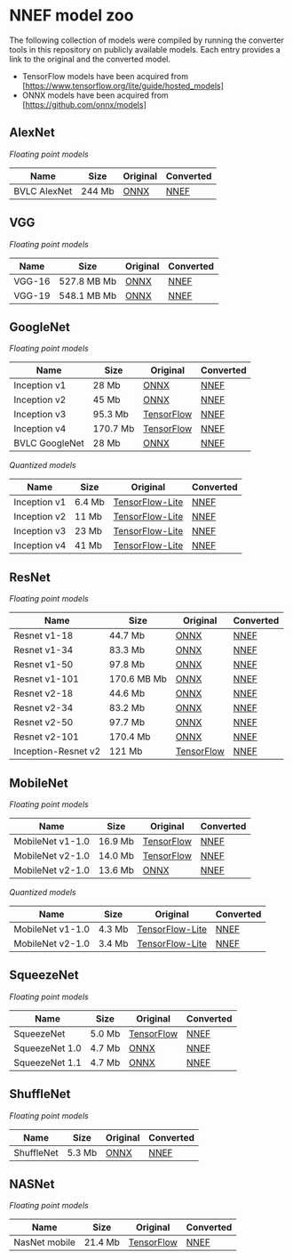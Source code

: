 NNEF model zoo
==============

The following collection of models were compiled by running the converter tools in this repository on publicly available models. Each entry provides a link to the original and the converted model.

* TensorFlow models have been acquired from [https://www.tensorflow.org/lite/guide/hosted_models]
* ONNX models have been acquired from [https://github.com/onnx/models]


AlexNet
-------

_Floating point models_

Name | Size | Original | Converted
--- | --- | --- | ---
BVLC AlexNet | 244 Mb | [ONNX](https://s3.amazonaws.com/download.onnx/models/opset_9/bvlc_alexnet.tar.gz) | [NNEF](https://sfo2.digitaloceanspaces.com/nnef-public/bvlc_alexnet.onnx.nnef.tgz)


VGG
---

_Floating point models_

Name | Size | Original | Converted
--- | --- | --- | ---
VGG-16 | 527.8 MB Mb | [ONNX](https://s3.amazonaws.com/onnx-model-zoo/vgg/vgg16/vgg16.onnx) | [NNEF](https://sfo2.digitaloceanspaces.com/nnef-public/vgg16.onnx.nnef.tgz)
VGG-19 | 548.1 MB Mb | [ONNX](https://s3.amazonaws.com/onnx-model-zoo/vgg/vgg19/vgg19.onnx) | [NNEF](https://sfo2.digitaloceanspaces.com/nnef-public/vgg19.onnx.nnef.tgz)


GoogleNet
---------

_Floating point models_

Name | Size | Original | Converted
--- | --- | --- | ---
Inception v1 | 28 Mb | [ONNX](https://s3.amazonaws.com/download.onnx/models/opset_9/inception_v1.tar.gz) | [NNEF](https://sfo2.digitaloceanspaces.com/nnef-public/inception_v1.onnx.nnef.tgz)
Inception v2 | 45 Mb | [ONNX](https://s3.amazonaws.com/download.onnx/models/opset_9/inception_v2.tar.gz) | [NNEF](https://sfo2.digitaloceanspaces.com/nnef-public/inception_v2.onnx.nnef.tgz)
Inception v3 | 95.3 Mb | [TensorFlow](https://storage.googleapis.com/download.tensorflow.org/models/tflite/model_zoo/upload_20180427/inception_v3_2018_04_27.tgz) | [NNEF](https://sfo2.digitaloceanspaces.com/nnef-public/inception_v3.tfpb.nnef.tgz)
Inception v4 | 170.7 Mb | [TensorFlow](https://storage.googleapis.com/download.tensorflow.org/models/tflite/model_zoo/upload_20180427/inception_v4_2018_04_27.tgz) | [NNEF](https://sfo2.digitaloceanspaces.com/nnef-public/inception_v4.tfpb.nnef.tgz)
BVLC GoogleNet | 28 Mb | [ONNX](https://s3.amazonaws.com/download.onnx/models/opset_9/bvlc_googlenet.tar.gz) | [NNEF](https://sfo2.digitaloceanspaces.com/nnef-public/bvlc_googlenet.onnx.nnef.tgz)


_Quantized models_

Name | Size | Original | Converted
--- | --- | --- | ---
Inception v1 | 6.4 Mb | [TensorFlow-Lite](http://download.tensorflow.org/models/inception_v1_224_quant_20181026.tgz) | [NNEF](https://sfo2.digitaloceanspaces.com/nnef-public/inception_v1_quant.tflite.nnef.tgz)
Inception v2 | 11 Mb | [TensorFlow-Lite](http://download.tensorflow.org/models/inception_v2_224_quant_20181026.tgz) | [NNEF](https://sfo2.digitaloceanspaces.com/nnef-public/inception_v2_quant.tflite.nnef.tgz)
Inception v3 | 23 Mb | [TensorFlow-Lite](http://download.tensorflow.org/models/tflite_11_05_08/inception_v3_quant.tgz) | [NNEF](https://sfo2.digitaloceanspaces.com/nnef-public/inception_v3_quant.tflite.nnef.tgz)
Inception v4 | 41 Mb | [TensorFlow-Lite](http://download.tensorflow.org/models/inception_v4_299_quant_20181026.tgz) | [NNEF](https://sfo2.digitaloceanspaces.com/nnef-public/inception_v4_quant.tflite.nnef.tgz)


ResNet
------

_Floating point models_

Name | Size | Original | Converted
--- | --- | --- | ---
Resnet v1-18 | 44.7 Mb | [ONNX](https://s3.amazonaws.com/onnx-model-zoo/resnet/resnet18v1/resnet18v1.onnx) | [NNEF](https://sfo2.digitaloceanspaces.com/nnef-public/resnet_v1_18.onnx.nnef.tgz)
Resnet v1-34 | 83.3 Mb | [ONNX](https://s3.amazonaws.com/onnx-model-zoo/resnet/resnet34v1/resnet34v1.onnx) | [NNEF](https://sfo2.digitaloceanspaces.com/nnef-public/resnet_v1_34.onnx.nnef.tgz)
Resnet v1-50 | 97.8 Mb | [ONNX](https://s3.amazonaws.com/onnx-model-zoo/resnet/resnet50v1/resnet50v1.onnx) | [NNEF](https://sfo2.digitaloceanspaces.com/nnef-public/resnet_v1_50.onnx.nnef.tgz)
Resnet v1-101 | 170.6 MB Mb | [ONNX](https://s3.amazonaws.com/onnx-model-zoo/resnet/resnet101v1/resnet101v1.onnx) | [NNEF](https://sfo2.digitaloceanspaces.com/nnef-public/resnet_v1_101.onnx.nnef.tgz)
Resnet v2-18 | 44.6 Mb | [ONNX](https://s3.amazonaws.com/onnx-model-zoo/resnet/resnet18v2/resnet18v2.onnx) | [NNEF](https://sfo2.digitaloceanspaces.com/nnef-public/resnet_v2_18.onnx.nnef.tgz)
Resnet v2-34 | 83.2 Mb | [ONNX](https://s3.amazonaws.com/onnx-model-zoo/resnet/resnet34v2/resnet34v2.onnx) | [NNEF](https://sfo2.digitaloceanspaces.com/nnef-public/resnet_v2_34.onnx.nnef.tgz)
Resnet v2-50 | 97.7 Mb | [ONNX](https://s3.amazonaws.com/onnx-model-zoo/resnet/resnet50v2/resnet50v2.onnx) | [NNEF](https://sfo2.digitaloceanspaces.com/nnef-public/resnet_v2_50.onnx.nnef.tgz)
Resnet v2-101 | 170.4 Mb | [ONNX](https://s3.amazonaws.com/onnx-model-zoo/resnet/resnet101v2/resnet101v2.onnx) | [NNEF](https://sfo2.digitaloceanspaces.com/nnef-public/resnet_v2_101.onnx.nnef.tgz)
Inception-Resnet v2 | 121 Mb | [TensorFlow](https://storage.googleapis.com/download.tensorflow.org/models/tflite/model_zoo/upload_20180427/inception_resnet_v2_2018_04_27.tgz) | [NNEF](https://sfo2.digitaloceanspaces.com/nnef-public/inception_resnet_v2.tfpb.nnef.tgz)


MobileNet
---------

_Floating point models_

Name | Size | Original | Converted
--- | --- | --- | ---
MobileNet v1-1.0 | 16.9 Mb | [TensorFlow](http://download.tensorflow.org/models/mobilenet_v1_2018_02_22/mobilenet_v1_1.0_224.tgz) | [NNEF](https://sfo2.digitaloceanspaces.com/nnef-public/mobilenet_v1_1.0.tfpb.nnef.tgz)
MobileNet v2-1.0 | 14.0 Mb | [TensorFlow](http://download.tensorflow.org/models/tflite_11_05_08/mobilenet_v2_1.0_224.tgz) | [NNEF](https://sfo2.digitaloceanspaces.com/nnef-public/mobilenet_v2_1.0.tfpb.nnef.tgz)
MobileNet v2-1.0 | 13.6 Mb | [ONNX](https://s3.amazonaws.com/onnx-model-zoo/mobilenet/mobilenetv2-1.0/mobilenetv2-1.0.onnx) | [NNEF](https://sfo2.digitaloceanspaces.com/nnef-public/mobilenet_v2_1.0.onnx.nnef.tgz)


_Quantized models_

Name | Size | Original | Converted
--- | --- | --- | ---
MobileNet v1-1.0 | 4.3 Mb | [TensorFlow-Lite](http://download.tensorflow.org/models/mobilenet_v1_2018_08_02/mobilenet_v1_1.0_224_quant.tgz) | [NNEF](https://sfo2.digitaloceanspaces.com/nnef-public/mobilenet_v1_1.0_quant.tflite.nnef.tgz)
MobileNet v2-1.0 | 3.4 Mb | [TensorFlow-Lite](http://download.tensorflow.org/models/tflite_11_05_08/mobilenet_v2_1.0_224_quant.tgz) | [NNEF](https://sfo2.digitaloceanspaces.com/nnef-public/mobilenet_v2_1.0_quant.tflite.nnef.tgz)


SqueezeNet
----------

_Floating point models_

Name | Size | Original | Converted
--- | --- | --- | ---
SqueezeNet | 5.0 Mb | [TensorFlow](https://storage.googleapis.com/download.tensorflow.org/models/tflite/model_zoo/upload_20180427/squeezenet_2018_04_27.tgz) | [NNEF](https://sfo2.digitaloceanspaces.com/nnef-public/squeezenet.tfpb.nnef.tgz)
SqueezeNet 1.0 | 4.7 Mb | [ONNX](https://s3.amazonaws.com/download.onnx/models/opset_9/squeezenet.tar.gz) | [NNEF](https://sfo2.digitaloceanspaces.com/nnef-public/squeezenet_1.0.onnx.nnef.tgz)
SqueezeNet 1.1 | 4.7 Mb | [ONNX](https://s3.amazonaws.com/onnx-model-zoo/squeezenet/squeezenet1.1/squeezenet1.1.onnx) | [NNEF](https://sfo2.digitaloceanspaces.com/nnef-public/squeezenet_1.1.onnx.nnef.tgz)


ShuffleNet
----------

_Floating point models_

Name | Size | Original | Converted
--- | --- | --- | ---
ShuffleNet | 5.3 Mb | [ONNX](https://s3.amazonaws.com/download.onnx/models/opset_9/shufflenet.tar.gz) | [NNEF](https://sfo2.digitaloceanspaces.com/nnef-public/shufflenet.onnx.nnef.tgz)


NASNet
------

_Floating point models_

Name | Size | Original | Converted
--- | --- | --- | ---
NasNet mobile | 21.4 Mb | [TensorFlow](https://storage.googleapis.com/download.tensorflow.org/models/tflite/model_zoo/upload_20180427/nasnet_mobile_2018_04_27.tgz) | [NNEF](https://sfo2.digitaloceanspaces.com/nnef-public/nasnet_mobile.tfpb.nnef.tgz)